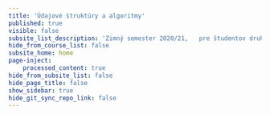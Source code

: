 ```yaml
---
title: 'Údajové štruktúry a algoritmy'
published: true
visible: false
subsite_list_description: 'Zimný semester 2020/21,   pre študentov druhého ročníka programu   Počítačové siete a Počítačové modelovanie'
hide_from_course_list: false
subsite_home: home
page-inject:
    processed_content: true
hide_from_subsite_list: false
hide_page_title: false
show_sidebar: true
hide_git_sync_repo_link: false
---
```


